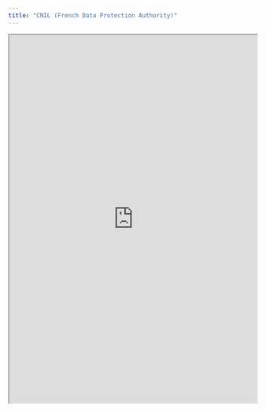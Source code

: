 ```yaml
---
title: "CNIL (French Data Protection Authority)"
---
```



<iframe height="750" width="100%" src="https://ewelton.github.io/ktest/wiki.html#CNIL%20(French%20Data%20Protection%20Authority)"></iframe>
